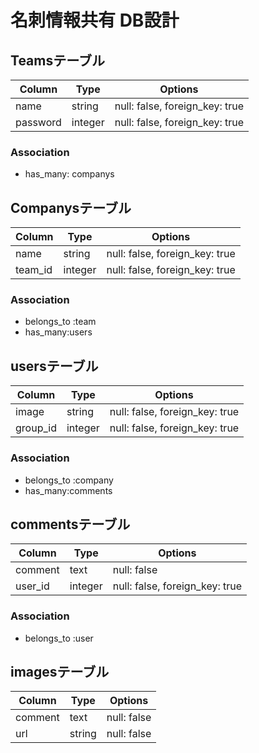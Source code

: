 # 名刺情報共有 DB設計


## Teamsテーブル
|Column|Type|Options|
|------|----|-------| 
|name|string|null: false, foreign_key: true| 
|password|integer|null: false, foreign_key: true|
### Association
- has_many: companys 


## Companysテーブル
|Column|Type|Options| 
|------|----|-------| 
|name|string|null: false, foreign_key: true|  
|team_id|integer|null: false, foreign_key: true|
### Association
- belongs_to :team 
- has_many:users


## usersテーブル
|Column|Type|Options| 
|------|----|-------| 
|image|string|null: false, foreign_key: true| 
|group_id|integer|null: false, foreign_key: true|
### Association
- belongs_to :company 
- has_many:comments

## commentsテーブル
|Column|Type|Options| 
|------|----|-------| 
|comment|text|null: false| 
|user_id|integer|null: false, foreign_key: true|
### Association
- belongs_to :user


## imagesテーブル
|Column|Type|Options| 
|------|----|-------| 
|comment|text|null: false| 
|url|string|null: false|